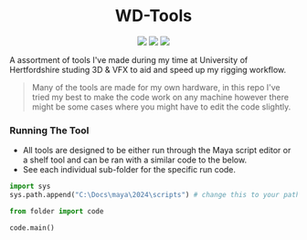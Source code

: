 <h1 align="center">WD-Tools</h1>
<p align="center"}>
  <img src="https://img.shields.io/badge/Maya-37A5CC?style=for-the-badge&logo=autodeskmaya&logoColor=white">
  <img src="https://img.shields.io/badge/Python-FFD43B?style=for-the-badge&logo=python&logoColor=blue">
  <img src="https://img.shields.io/badge/Qt-41CD52?style=for-the-badge&logo=Qt&logoColor=white">
</p>

A assortment of tools I've made during my time at University of Hertfordshire studing 3D & VFX to aid and speed up my rigging workflow.
> Many of the tools are made for my own hardware, in this repo I've tried my best to make the code work on any machine however there might be some cases where you might have to edit the code slightly.

### Running The Tool
- All tools are designed to be either run through the Maya script editor or a shelf tool and can be ran with a similar code to the below.
- See each individual sub-folder for the specific run code.

```python
import sys
sys.path.append("C:\Docs\maya\2024\scripts") # change this to your path or a relative path

from folder import code

code.main()
```
